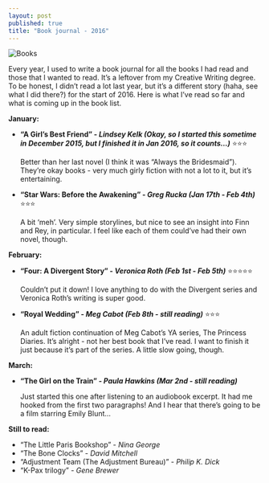 ```yaml
---
layout: post
published: true
title: "Book journal - 2016"
---
```


![Books]({{site.baseurl}}/images/2016booklist.jpg)

Every year, I used to write a book journal for all the books I had read and those that I wanted to read. It’s a leftover from my Creative Writing degree. To be honest, I didn’t read a lot last year, but it’s a different story (haha, see what I did there?) for the start of 2016. Here is what I’ve read so far and what is coming up in the book list.

<!--more-->

**January:**

- **“A Girl’s Best Friend” - _Lindsey Kelk (Okay, so I started this sometime in December 2015, but I finished it in Jan 2016, so it counts...)_** :star::star::star:

  Better than her last novel (I think it was “Always the Bridesmaid”). They’re okay books - very much girly fiction with not a lot to it, but it’s entertaining.
- **“Star Wars: Before the Awakening” - _Greg Rucka (Jan 17th - Feb 4th)_** :star::star::star:
  
  A bit ‘meh’. Very simple storylines, but nice to see an insight into Finn and Rey, in particular. I feel like each of them could’ve had their own novel, though.

**February:**

- **“Four: A Divergent Story” - _Veronica Roth (Feb 1st - Feb 5th)_** :star::star::star::star::star:

  Couldn’t put it down! I love anything to do with the Divergent series and Veronica Roth’s writing is super good.
- **“Royal Wedding” - _Meg Cabot (Feb 8th - still reading)_** :star::star::star:

  An adult fiction continuation of Meg Cabot’s YA series, The Princess Diaries. It’s alright - not her best book that I’ve read. I want to finish it just because it’s part of the series. A little slow going, though.

**March:**

- **“The Girl on the Train” - _Paula Hawkins (Mar 2nd - still reading)_**

  Just started this one after listening to an audiobook excerpt. It had me hooked from the first two paragraphs! And I hear that there’s going to be a film starring Emily Blunt...

**Still to read:**

- “The Little Paris Bookshop” - _Nina George_
- “The Bone Clocks” - _David Mitchell_
- “Adjustment Team (The Adjustment Bureau)” - _Philip K. Dick_
- “K-Pax trilogy” - _Gene Brewer_
